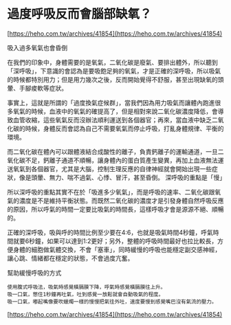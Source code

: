 # 過度呼吸反而會腦部缺氧？

[https://heho.com.tw/archives/41854](https://heho.com.tw/archives/41854)

吸入過多氧氣也會昏倒

在我們的印象中，身體需要的是氧氣，二氧化碳是廢氣、要排出體外，所以聽到「深呼吸」，下意識的會認為是要吸飽足夠的氧氣，才是正確的深呼吸，所以吸氣的時候都特別用力；但是用力幾次之後，反而開始覺得不舒服，甚至出現缺氧的頭暈、手腳痠軟等症狀。

事實上，這就是所謂的「過度換氣症候群」，當我們因為用力吸氣而讓體內跑進很多氧氣的時候，血液中的氧氣的確提高了，但是相對來說二氧化碳濃度降低，會導致血管收縮，這些氧氣反而沒辦法順利運送到各個器官；再來，當血液中缺乏二氧化碳的時候，身體反而會認為自己不需要氧氣而停止呼吸，打亂身體規律、平衡的環境。

而二氧化碳在體內可以跟體液結合成酸性的離子，負責鈣離子的運輸通道，一旦二氧化碳不足，鈣離子通道不順暢，讓身體內的蛋白質產生變異，再加上血液無法運送氧氣到各個器官，尤其是大腦，控制生理反應的自律神經就會開始出現一些症狀，像是頭暈、無力、喘不過氣、心悸、冒汗，甚至昏倒。
深呼吸的重點是「慢」

所以深呼吸的重點其實不在於「吸進多少氧氣」，而是呼吸的速率、二氧化碳跟氧氣的濃度是不是維持平衡狀態。而既然二氧化碳的濃度才是引發身體自然呼吸反應的原因，所以呼氣的時間一定要比吸氣的時間長，這樣呼吸才會是源源不絕、順暢的。

正確的深呼吸，吸與呼的時間比例至少要在4:6，也就是吸氣時間4秒鐘，呼氣時間就要6秒鐘，如果可以達到1:2更好；另外，整體的呼吸時間最好也拉比較長，方便身體的細胞做氣體交換，不會「塞車」，同時緩慢的呼吸也能穩定副交感神經，讓心跳、情緒都在穩定的狀態，不會過度亢奮。

幫助緩慢呼吸的方式

    使用腹式呼吸法，吸氣時感覺橫膈膜下降，呼氣時感覺橫膈膜往上升。
    吸一口氣，憋住1秒鐘再吐氣，吐到感覺一放鬆就會自動吸氣的程度。
    吸一口氣，嘟起嘴像要吹蠟燭一樣的慢慢把氣往外吐，速度要慢到感覺嘴巴沒有氣流的壓力。

[https://heho.com.tw/archives/41854](https://heho.com.tw/archives/41854)